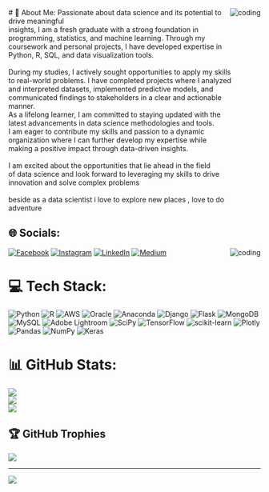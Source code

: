 <img align="right" alt="coding" widht="200" src="https://th.bing.com/th/id/R.b9b75ef8592bf4c7a8849a3412ea9035?rik=WuJQxtG9q5FuPQ&riu=http%3a%2f%2f38.media.tumblr.com%2fd98c7e0c53e1aaa8521ddcb31a421373%2ftumblr_nbyrlaLLDw1s141c3o1_r1_400.gif&ehk=onWrUPYvehhLEFyCyw344EQBNMgR0da9I1z4gTSbc%2bc%3d&risl=&pid=ImgRaw&r=0">
# 💫 About Me:
Passionate about data science and its potential to drive meaningful <br>insights, I am a fresh graduate with a strong foundation in <br>programming, statistics, and machine learning. Through my <br>coursework and personal projects, I have developed expertise in <br>Python, R, SQL, and data visualization tools.<br><br>During my studies, I actively sought opportunities to apply my skills <br>to real-world problems. I have completed projects where I analyzed <br>and interpreted datasets, implemented predictive models, and <br>communicated findings to stakeholders in a clear and actionable<br>manner.<br>As a lifelong learner, I am committed to staying updated with the <br>latest advancements in data science methodologies and tools.<br>I am eager to contribute my skills and passion to a dynamic <br>organization where I can further develop my expertise while <br>making a positive impact through data-driven insights.<br><br>I am excited about the opportunities that lie ahead in the field <br>of data science and look forward to leveraging my skills to drive<br> innovation and solve complex problems<br><br>beside as a data scientist i love to explore new places , love to do<br> adventure 


## 🌐 Socials:
[![Facebook](https://img.shields.io/badge/Facebook-%231877F2.svg?logo=Facebook&logoColor=white)](https://facebook.com/ruchir.tripathi.5) [![Instagram](https://img.shields.io/badge/Instagram-%23E4405F.svg?logo=Instagram&logoColor=white)](https://instagram.com/ruchirr_tripathi) [![LinkedIn](https://img.shields.io/badge/LinkedIn-%230077B5.svg?logo=linkedin&logoColor=white)](https://linkedin.com/in/ruchir-tripathi) [![Medium](https://img.shields.io/badge/Medium-12100E?logo=medium&logoColor=white)](https://medium.com/@@ruchir.rk.tripathi) 
<img align="right" alt="coding" widht="200" src="https://miro.medium.com/max/1400/1*g__jiesLRIfCRefVG69Pfw.gif">

# 💻 Tech Stack:
![Python](https://img.shields.io/badge/python-3670A0?style=for-the-badge&logo=python&logoColor=ffdd54) ![R](https://img.shields.io/badge/r-%23276DC3.svg?style=for-the-badge&logo=r&logoColor=white) ![AWS](https://img.shields.io/badge/AWS-%23FF9900.svg?style=for-the-badge&logo=amazon-aws&logoColor=white) ![Oracle](https://img.shields.io/badge/Oracle-F80000?style=for-the-badge&logo=oracle&logoColor=white) ![Anaconda](https://img.shields.io/badge/Anaconda-%2344A833.svg?style=for-the-badge&logo=anaconda&logoColor=white) ![Django](https://img.shields.io/badge/django-%23092E20.svg?style=for-the-badge&logo=django&logoColor=white) ![Flask](https://img.shields.io/badge/flask-%23000.svg?style=for-the-badge&logo=flask&logoColor=white) ![MongoDB](https://img.shields.io/badge/MongoDB-%234ea94b.svg?style=for-the-badge&logo=mongodb&logoColor=white) ![MySQL](https://img.shields.io/badge/mysql-%2300f.svg?style=for-the-badge&logo=mysql&logoColor=white) ![Adobe Lightroom](https://img.shields.io/badge/Adobe%20Lightroom-31A8FF.svg?style=for-the-badge&logo=Adobe%20Lightroom&logoColor=white) ![SciPy](https://img.shields.io/badge/SciPy-%230C55A5.svg?style=for-the-badge&logo=scipy&logoColor=%white) ![TensorFlow](https://img.shields.io/badge/TensorFlow-%23FF6F00.svg?style=for-the-badge&logo=TensorFlow&logoColor=white) ![scikit-learn](https://img.shields.io/badge/scikit--learn-%23F7931E.svg?style=for-the-badge&logo=scikit-learn&logoColor=white) ![Plotly](https://img.shields.io/badge/Plotly-%233F4F75.svg?style=for-the-badge&logo=plotly&logoColor=white) ![Pandas](https://img.shields.io/badge/pandas-%23150458.svg?style=for-the-badge&logo=pandas&logoColor=white) ![NumPy](https://img.shields.io/badge/numpy-%23013243.svg?style=for-the-badge&logo=numpy&logoColor=white) ![Keras](https://img.shields.io/badge/Keras-%23D00000.svg?style=for-the-badge&logo=Keras&logoColor=white)
# 📊 GitHub Stats:
![](https://github-readme-stats.vercel.app/api?username=Ruchirr12&theme=vision-friendly-dark&hide_border=false&include_all_commits=false&count_private=false)<br/>
![](https://github-readme-streak-stats.herokuapp.com/?user=Ruchirr12&theme=vision-friendly-dark&hide_border=false)<br/>
![](https://github-readme-stats.vercel.app/api/top-langs/?username=Ruchirr12&theme=vision-friendly-dark&hide_border=false&include_all_commits=false&count_private=false&layout=compact)

## 🏆 GitHub Trophies
![](https://github-profile-trophy.vercel.app/?username=Ruchirr12&theme=dracula&no-frame=false&no-bg=true&margin-w=4)

---
[![](https://visitcount.itsvg.in/api?id=Ruchirr12&icon=4&color=8)](https://visitcount.itsvg.in)

<!-- Proudly created with GPRM ( https://gprm.itsvg.in ) -->
